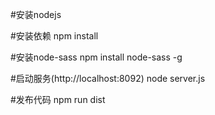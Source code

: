 #安装nodejs 

#安装依赖
npm install 


#安装node-sass
npm install node-sass -g


#启动服务(http://localhost:8092)
node server.js

#发布代码
npm run dist
